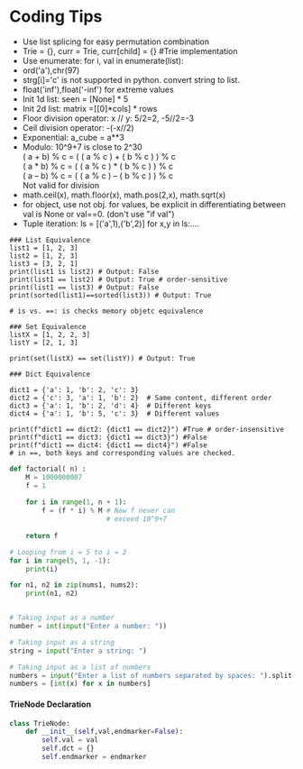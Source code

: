 # Coding Tips
* Use list splicing for easy permutation combination
* Trie = {}, curr = Trie, curr[child] = {} #Trie implementation 
* Use enumerate: for i, val in enumerate(list):
* ord('a'),chr(97)
* strg[i]='c' is not supported in python. convert string to list. 
* float('inf'),float('-inf') for extreme values
* Init 1d list: seen = [None] * 5 
* Init 2d list: matrix =[[0]*cols] * rows
* Floor division operator: x // y: 5/2=2, -5//2=-3
* Ceil division operator: -(-x//2)
* Exponential: a_cube = a**3
* Modulo: 10^9+7 is close to 2^30 \
( a + b) % c = ( ( a % c ) + ( b % c ) ) % c \
( a * b) % c = ( ( a % c ) * ( b % c ) ) % c \
( a – b) % c = ( ( a % c ) – ( b % c ) ) % c \
Not valid for division
* math.ceil(x), math.floor(x), math.pos(2,x), math.sqrt(x)
* for object, use not obj. for values, be explicit in differentiating between val is None or val==0. (don't use "if val")
* Tuple iteration: ls = [('a',1),('b',2)] for x,y in ls:....

```
### List Equivalence
list1 = [1, 2, 3]
list2 = [1, 2, 3]
list3 = [3, 2, 1]
print(list1 is list2) # Output: False
print(list1 == list2) # Output: True # order-sensitive
print(list1 == list3) # Output: False
print(sorted(list1)==sorted(list3)) # Output: True

# is vs. ==: is checks memory objetc equivalence

### Set Equivalence
listX = [1, 2, 2, 3]
listY = [2, 1, 3]

print(set(listX) == set(listY)) # Output: True

### Dict Equivalence

dict1 = {'a': 1, 'b': 2, 'c': 3}
dict2 = {'c': 3, 'a': 1, 'b': 2}  # Same content, different order
dict3 = {'a': 1, 'b': 2, 'd': 4}  # Different keys
dict4 = {'a': 1, 'b': 5, 'c': 3}  # Different values

print(f"dict1 == dict2: {dict1 == dict2}") #True # order-insensitive
print(f"dict1 == dict3: {dict1 == dict3}") #False
print(f"dict1 == dict4: {dict1 == dict4}") #False
# in ==, both keys and corresponding values are checked.
```

``` python
def factorial( n) :
    M = 1000000007
    f = 1
 
    for i in range(1, n + 1): 
        f = (f * i) % M # Now f never can 
                        # exceed 10^9+7 
 
    return f 
```
```python
# Looping from i = 5 to i = 2
for i in range(5, 1, -1):
    print(i)
```
```python
for n1, n2 in zip(nums1, nums2):
    print(n1, n2)
```
``` python

# Taking input as a number
number = int(input("Enter a number: "))

# Taking input as a string
string = input("Enter a string: ")

# Taking input as a list of numbers
numbers = input("Enter a list of numbers separated by spaces: ").split()
numbers = [int(x) for x in numbers]
```

#### TrieNode Declaration
```python
class TrieNode:
    def __init__(self,val,endmarker=False):
        self.val = val
        self.dct = {}
        self.endmarker = endmarker
```
